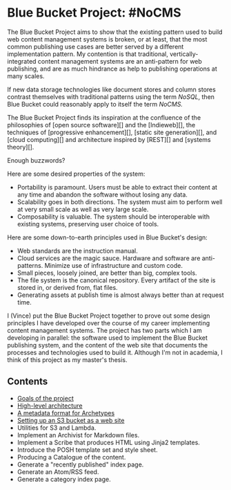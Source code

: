 # Blue Bucket Project: #NoCMS

The Blue Bucket Project aims to show that the existing pattern used to build web
content management systems is broken, or at least, that the most common
publishing use cases are better served by a different implementation pattern.
My contention is that traditional, vertically-integrated content management
systems are an anti-pattern for web publishing, and are as much hindrance as
help to publishing operations at many scales.

If new data storage technologies like document stores and column stores contrast
themselves with traditional patterns using the term *NoSQL*, then Blue Bucket
could reasonably apply to itself the term *NoCMS.*

The Blue Bucket Project finds its inspiration at the confluence of the
philosophies of [open source software][] and the [Indieweb][], the techniques of
[progressive enhancement][], [static site generation][], and [cloud computing][]
and architecture inspired by [REST][] and [systems theory][].

Enough buzzwords?

Here are some desired properties of the system:

* Portability is paramount. Users must be able to extract their content at any
  time and abandon the software without losing any data.
* Scalability goes in both directions. The system must aim to perform well at
  very small scale as well as very large scale.
* Composability is valuable. The system should be interoperable with existing
  systems, preserving user choice of tools.

Here are some down-to-earth principles used in Blue Bucket's design:

* Web standards are the instruction manual.
* Cloud services are the magic sauce. Hardware and software are anti-patterns.
  Minimize use of infrastructure and custom code.
* Small pieces, loosely joined, are better than big, complex tools.
* The file system is the canonical repository. Every artifact of the site is
  stored in, or derived from, flat files.
* Generating assets at publish time is almost always better than at request
  time.

I (Vince) put the Blue Bucket Project together to prove out some design
principles I have developed over the course of my career implementing content
management systems. The project has two parts which I am developing in parallel:
the software used to implement the Blue Bucket publishing system, and the
content of the web site that documents the processes and technologies used to
build it. Although I'm not in academia, I think of this project as my
master's thesis.

## Contents

* [Goals of the project](p0-goals.html)
* [High-level architecture](p0-architecture-1.html)
* [A metadata format for Archetypes](p0-archetypes.html)
* [Setting up an S3 bucket as a web site](p1-setup-s3.html)
* Utilities for S3 and Lambda.
* Implement an Archivist for Markdown files.
* Implement a Scribe that produces HTML using Jinja2 templates.
* Introduce the POSH template set and style sheet.
* Producing a Catalogue of the content.
* Generate a "recently published" index page.
* Generate an Atom/RSS feed.
* Generate a category index page.

